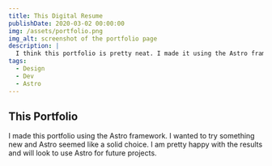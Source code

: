 ```yaml
---
title: This Digital Resume
publishDate: 2020-03-02 00:00:00
img: /assets/portfolio.png
img_alt: screenshot of the portfolio page
description: |
  I think this portfolio is pretty neat. I made it using the Astro framework. 
tags:
  - Design
  - Dev
  - Astro
---
```


## This Portfolio

I made this portfolio using the Astro framework. I wanted to try something new and Astro seemed like a solid choice. I am pretty happy with the results and will look to use Astro for future projects.

